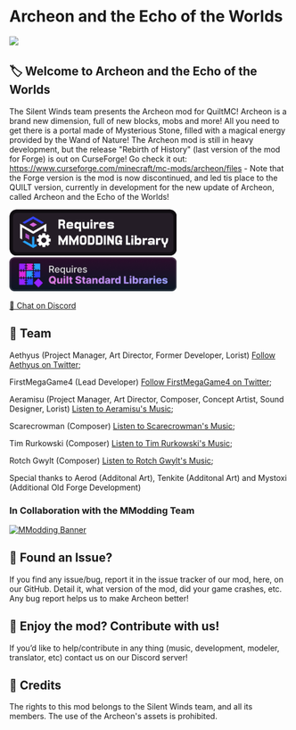 # Archeon and the Echo of the Worlds
![](https://media.discordapp.net/attachments/938106904129986590/1116017304086511626/image.png?width=1663&height=935)

## 🏷️ Welcome to Archeon and the Echo of the Worlds

The Silent Winds team presents the Archeon mod for QuiltMC! Archeon is a brand new dimension, full of new blocks, mobs and more! All you need to get there is a portal made of Mysterious Stone, filled with a magical energy provided by the Wand of Nature! The Archeon mod is still in heavy development, but the release "Rebirth of History" (last version of the mod for Forge) is out on CurseForge! Go check it out: https://www.curseforge.com/minecraft/mc-mods/archeon/files - Note that the Forge version is the mod is now discontinued, and led tis place to the QUILT version, currently in development for the new update of Archeon, called Archeon and the Echo of the Worlds!

<a href="https://modrinth.com/mod/mmodding-library"><img src="https://raw.githubusercontent.com/MModding/mmodding.github.io/main/assets/requires_library.png" width="300"></img></a>
<br>
<a href="https://modrinth.com/mod/qsl"><img src="https://github.com/intergrav/devins-badges/blob/v3/assets/cozy/requires/quilt-standard-libraries_64h.png?raw=true" width="300"></img></a>

<a class="github-button" href="https://discord.gg/hhGPj8sMzT
" data-icon="octicon-comment-discussion" aria-label="Silent Wind's Terrarium - Chat on Discord!"> 💬 Chat on Discord</a>

## 🧱 Team

Aethyus (Project Manager, Art Director, Former Developer, Lorist)
<a class="github-button" href="https://twitter.com/ArcheonAethyus
" data-icon="octicon-comment-discussion" aria-label="Follow Aethyus on Twitter"> Follow Aethyus on Twitter</a>;

FirstMegaGame4 (Lead Developer)
<a class="github-button" href="https://twitter.com/FirstMegaGame4
" data-icon="octicon-comment-discussion" aria-label="Follow FirstMegaGame4 on Twitter"> Follow FirstMegaGame4 on Twitter</a>;

Aeramisu (Project Manager, Art Director, Composer, Concept Artist, Sound Designer, Lorist)
<a class="github-button" href="https://soundcloud.com/aeramisu
" data-icon="octicon-comment-discussion" aria-label="Listen to Aeramisu's Music"> Listen to Aeramisu's Music</a>;

Scarecrowman (Composer)
<a class="github-button" href="https://soundcloud.com/scarecr0wman
" data-icon="octicon-comment-discussion" aria-label="Listen to Scarecrowman's Music"> Listen to Scarecrowman's Music</a>;

Tim Rurkowski (Composer)
<a class="github-button" href="https://timrurkowski.bandcamp.com/
" data-icon="octicon-comment-discussion" aria-label="Listen to Tim Rurkowski's Music"> Listen to Tim Rurkowski's Music</a>;

Rotch Gwylt (Composer)
<a class="github-button" href="https://soundcloud.com/rotch-gwylt
" data-icon="octicon-comment-discussion" aria-label="Listen to Rotch Gwylt's Music"> Listen to Rotch Gwylt's Music</a>;

Special thanks to Aerod (Additonal Art), Tenkite (Additonal Art) and Mystoxi (Additional Old Forge Development)

### In Collaboration with the MModding Team
[![MModding Banner](https://images-ext-1.discordapp.net/external/DM6zrO-S-26xaPO9si9xOofAvCHNReWFIgppge-xLmc/%3Fraw%3Dtrue/https/github.com/MModding/mmodding.github.io/blob/main/assets/mmodding_dark_banner.png?width=1919&height=294)](https://mmodding.github.io/discord-link)

## 💎 Found an Issue?

If you find any issue/bug, report it in the issue tracker of our mod, here, on our GitHub. Detail it, what version of the mod, did your game crashes, etc. Any bug report helps us to make Archeon better!

## 💖 Enjoy the mod? Contribute with us!

If you’d like to help/contribute in any thing (music, development, modeler, translator, etc) contact us on our Discord server!

## 📜 Credits

The rights to this mod belongs to the Silent Winds team, and all its members. The use of the Archeon's assets is prohibited.
